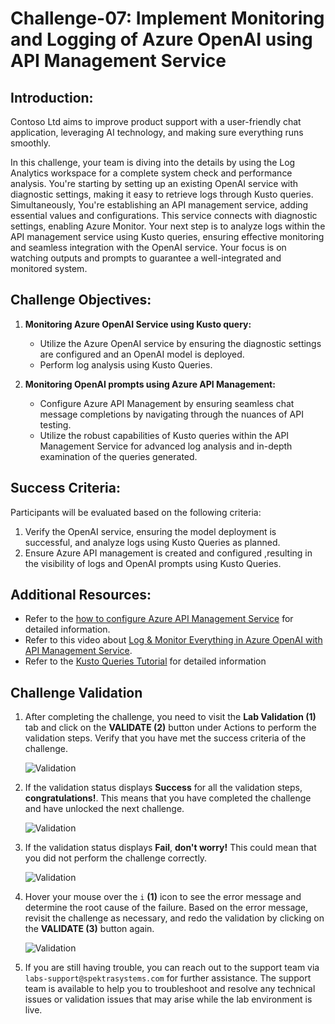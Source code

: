 # Challenge-07: Implement Monitoring and Logging of Azure OpenAI using API Management Service

## Introduction:

Contoso Ltd aims to improve product support with a user-friendly chat application, leveraging AI technology, and making sure everything runs smoothly.

In this challenge, your team is diving into the details by using the Log Analytics workspace for a complete system check and performance analysis. You're starting by setting up an existing OpenAI service with diagnostic settings, making it easy to retrieve logs through Kusto queries. Simultaneously, You're establishing an API management service, adding essential values and configurations. This service connects with diagnostic settings, enabling Azure Monitor. Your next step is to analyze logs within the API management service using Kusto queries, ensuring effective monitoring and seamless integration with the OpenAI service. Your focus is on watching outputs and prompts to guarantee a well-integrated and monitored system.

## Challenge Objectives:

1. **Monitoring Azure OpenAI Service using Kusto query:**
   - Utilize the Azure OpenAI service by ensuring the diagnostic settings are configured and an OpenAI model is deployed.
   - Perform log analysis using Kusto Queries.
     
2. **Monitoring OpenAI prompts using Azure API Management:**
   - Configure Azure API Management by ensuring seamless chat message completions by navigating through the nuances of API testing.
   - Utilize the robust capabilities of Kusto queries within the API Management Service for advanced log analysis and in-depth examination of the queries generated.
  
## Success Criteria:

Participants will be evaluated based on the following criteria:

1. Verify the OpenAI service, ensuring the model deployment is successful, and analyze logs using Kusto Queries as planned.
2. Ensure Azure API management is created and configured ,resulting in the visibility of logs and OpenAI prompts using Kusto Queries.

## Additional Resources:

- Refer to the [how to configure Azure API Management Service](https://github.com/Azure-Samples/openai-python-enterprise-logging/blob/main/README.md) for detailed information.
- Refer to this video about [Log & Monitor Everything in Azure OpenAI with API Management Service](https://github.com/Azure-Samples/openai-python-enterprise-logging/blob/main/README.md).
- Refer to the [Kusto Queries Tutorial](https://learn.microsoft.com/en-us/azure/azure-monitor/logs/log-analytics-tutorial) for detailed information

## Challenge Validation
 
1. After completing the challenge, you need to visit the **Lab Validation (1)** tab and click on the **VALIDATE (2)** button under Actions to perform the validation steps. Verify that you have met the success criteria of the challenge. 
 
    ![](media/validate01.png "Validation")
 
1. If the validation status displays **Success** for all the validation steps, **congratulations!**. This means that you have completed the challenge and have unlocked the next challenge.
 
     ![](media/validate02.png "Validation")

1. If the validation status displays **Fail**, **don't worry!** This could mean that you did not perform the challenge correctly.
 
     ![](media/validate03.png "Validation")
 
1. Hover your mouse over the `i` **(1)** icon to see the error message and determine the root cause of the failure. Based on the error message, revisit the challenge as necessary, and redo the validation by clicking on the **VALIDATE (3)** button again.

   ![](media/validate04.png "Validation")
 
1. If you are still having trouble, you can reach out to the support team via `labs-support@spektrasystems.com` for further assistance. The support team is available to help you to troubleshoot and resolve any technical issues or validation issues that may arise while the lab environment is live.
